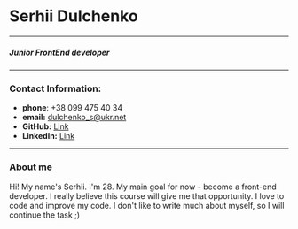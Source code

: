 # Serhii Dulchenko

---

##### Junior FrontEnd developer

---

### Contact Information:

- **phone**: +38 099 475 40 34
- **email:** dulchenko_s@ukr.net
- **GitHub:** [Link](https://github.com/m1ghty07)
- **LinkedIn:** [Link](https://www.linkedin.com/in/serhii-dulchenko-2aa3151ba/)

---

### About me

Hi! My name's Serhii. I'm 28. My main goal for now - become a front-end developer. I really believe this course will give me that opportunity. I love to code and improve my code. I don't like to write much about myself, so I will continue the task ;)

